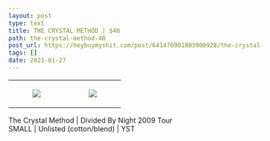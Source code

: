 ```yaml
---
layout: post
type: text
title: THE CRYSTAL METHOD | $40
path: the-crystal-method-40
post_url: https://heybuymyshit.com/post/641476901803900928/the-crystal-method-40
tags: []
date: 2021-01-27
---
```




<table style="width:100%;"><tr><td style="vertical-align:top;">
      <figure class="tmblr-full" data-orig-height="2048" data-orig-width="1365" data-orig-src="https://concertshirts.netlify.app/shirts/0167/0167-01.jpg"><img src="https://64.media.tumblr.com/0ec3189654532fed2e0aa8fce6ac4980/3edde900e4fa06d0-0c/s540x810/14344492ed0ca72a8c240dacdda6eae1ae0e570d.jpg" data-orig-height="2048" data-orig-width="1365" data-orig-src="https://concertshirts.netlify.app/shirts/0167/0167-01.jpg"/></figure></td>
    <td style="vertical-align:top;">
      <figure class="tmblr-full" data-orig-height="2048" data-orig-width="1365" data-orig-src="https://concertshirts.netlify.app/shirts/0167/0167-02.jpg"><img src="https://64.media.tumblr.com/b718e29a4675bae1a84e2bf8eae11558/3edde900e4fa06d0-93/s540x810/7aa2334b75dc964b22120795347f8eb71c89f0ab.jpg" data-orig-height="2048" data-orig-width="1365" data-orig-src="https://concertshirts.netlify.app/shirts/0167/0167-02.jpg"/></figure></td>
  </tr></table><p>
  The Crystal Method | Divided By Night 2009 Tour<br/>SMALL | Unlisted (cotton/blend) | YST
</p>
